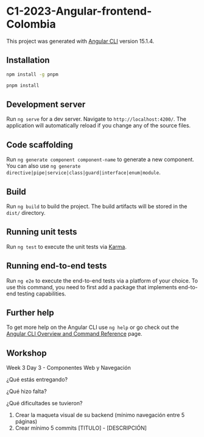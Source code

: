 # C1-2023-Angular-frontend-Colombia

This project was generated with [Angular CLI](https://github.com/angular/angular-cli) version 15.1.4.

## Installation

```bash
npm install -g pnpm
```

```bash
pnpm install
```

## Development server

Run `ng serve` for a dev server. Navigate to `http://localhost:4200/`. The application will automatically reload if you change any of the source files.

## Code scaffolding

Run `ng generate component component-name` to generate a new component. You can also use `ng generate directive|pipe|service|class|guard|interface|enum|module`.

## Build

Run `ng build` to build the project. The build artifacts will be stored in the `dist/` directory.

## Running unit tests

Run `ng test` to execute the unit tests via [Karma](https://karma-runner.github.io).

## Running end-to-end tests

Run `ng e2e` to execute the end-to-end tests via a platform of your choice. To use this command, you need to first add a package that implements end-to-end testing capabilities.

## Further help

To get more help on the Angular CLI use `ng help` or go check out the [Angular CLI Overview and Command Reference](https://angular.io/cli) page.

## Workshop

Week 3 Day 3 - Componentes Web y Navegación

¿Qué estás entregando?

¿Qué hizo falta?

¿Qué dificultades se tuvieron?

1. Crear la maqueta visual de su backend (mínimo navegación entre 5 páginas)
2. Crear mínimo 5 commits [TITULO] - [DESCRIPCIÓN]
